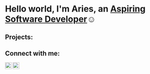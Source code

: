 <h1>Hello world, I'm Aries, an <a href="https://www.linkedin.com/in/aries-eady-843b84216/">Aspiring Software Developer</a>☺</h1>

<h2>Projects:</h2>

<h2>Connect with me:</h2>

[<img align="left" alt="Aries | LinkedIn" width="22px" src="https://cdn.jsdelivr.net/npm/simple-icons@v3/icons/linkedin.svg" />][linkedin]
[<img align="left" alt="Aries | Instagram" width="22px" src="https://cdn.jsdelivr.net/npm/simple-icons@v3/icons/instagram.svg" />][instagram]

[instagram]: https://www.instagram.com/meimaries/
[linkedin]: https://www.linkedin.com/in/aries-eady-843b84216/
